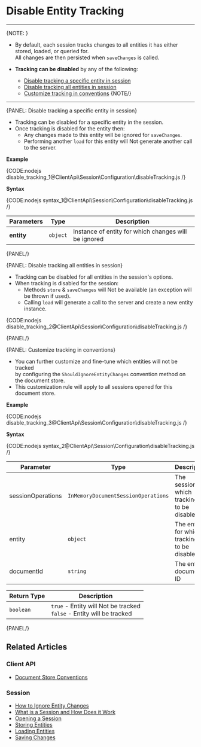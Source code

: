# Disable Entity Tracking

---

{NOTE: }

* By default, each session tracks changes to all entities it has either stored, loaded, or queried for.  
  All changes are then persisted when `saveChanges` is called.  

* __Tracking can be disabled__ by any of the following:  
    * [Disable tracking a specific entity in session](../../../client-api/session/configuration/how-to-disable-tracking#disable-tracking-a-specific-entity-in-session)
    * [Disable tracking all entities in session](../../../client-api/session/configuration/how-to-disable-tracking#disable-tracking-all-entities-in-session)
    * [Customize tracking in conventions](../../../client-api/session/configuration/how-to-disable-tracking#customize-tracking-in-conventions)
{NOTE/}

---

{PANEL: Disable tracking a specific entity in session}

* Tracking can be disabled for a specific entity in the session.  
* Once tracking is disabled for the entity then:
  * Any changes made to this entity will be ignored for `saveChanges`.  
  * Performing another `load` for this entity will Not generate another call to the server.
  
__Example__

{CODE:nodejs disable_tracking_1@ClientApi\Session\Configuration\disableTracking.js /}

__Syntax__

{CODE:nodejs syntax_1@ClientApi\Session\Configuration\disableTracking.js /}

| Parameters | Type | Description |
| - | - | - |
| **entity** | `object` | Instance of entity for which changes will be ignored |

{PANEL/}

{PANEL: Disable tracking all entities in session}

* Tracking can be disabled for all entities in the session's options.  
* When tracking is disabled for the session:  
  * Methods `store` & `saveChanges` will Not be available (an exception will be thrown if used).
  * Calling `load` will generate a call to the server and create a new entity instance.

{CODE:nodejs disable_tracking_2@ClientApi\Session\Configuration\disableTracking.js /}

{PANEL/}

{PANEL: Customize tracking in conventions}

* You can further customize and fine-tune which entities will not be tracked  
  by configuring the `ShouldIgnoreEntityChanges` convention method on the document store.
* This customization rule will apply to all sessions opened for this document store.

__Example__

{CODE:nodejs disable_tracking_3@ClientApi\Session\Configuration\disableTracking.js /}

__Syntax__

{CODE:nodejs syntax_2@ClientApi\Session\Configuration\disableTracking.js /}

| Parameter | Type | Description |
| - | - | - |
| sessionOperations | `InMemoryDocumentSessionOperations` | The session for which tracking is to be disabled |
| entity | `object` | The entity for which tracking is to be disabled |
| documentId | `string` | The entity's document ID |

| Return Type | Description |
| - | - |
| `boolean` | `true` - Entity will Not be tracked<br>`false` - Entity will be tracked |

{PANEL/}

## Related Articles

### Client API

- [Document Store Conventions](../../../client-api/configuration/conventions)

### Session

- [How to Ignore Entity Changes](../../../client-api/session/how-to/ignore-entity-changes)
- [What is a Session and How Does it Work](../../../client-api/session/what-is-a-session-and-how-does-it-work) 
- [Opening a Session](../../../client-api/session/opening-a-session)
- [Storing Entities](../../../client-api/session/storing-entities)
- [Loading Entities](../../../client-api/session/loading-entities)
- [Saving Changes](../../../client-api/session/saving-changes)
